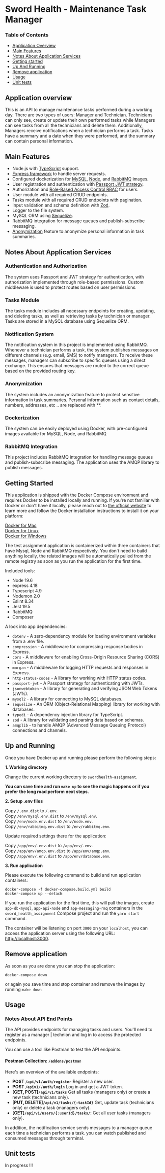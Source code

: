 # Sword Health - Maintenance Task Manager


### Table of Contents
- [Application Overview](application-overview)
- [Main Features](main-features)
- [Notes About Application Services](#notes-about-application-services)    
- [Getting started](#getting-started)  
- [Up And Running](#up-and-running)
- [Remove application](#remove-application)
- [Usage](#usage)
- [Unit tests](#unit-tests)

## Application overview
This is an API to manage maintenance tasks performed during a working day. There are two types of users: Manager and Technician. Technicians can only see, create or update their own performed tasks while Managers can see tasks from all the technicians and delete them. Additionally, Managers receive notifications when a technician performs a task. Tasks have a summary and a date when they were performed, and the summary can contain personal information.

## Main Features

- Node.js with [TypeScript](https://www.typescriptlang.org) support.
- [Express framework](https://expressjs.com) to handle server requests.
- Configured dockerization for [MySQL](https://hub.docker.com/_/mysql/), [Node](https://hub.docker.com/_/node), and [RabbitMQ](https://hub.docker.com/_/rabbitmq) images.
- User registration and authentication with [Passport JWT strategy](http://www.passportjs.org/packages/passport-jwt/).
- Authorization and [Role-Based Access Control RBAC](https://en.wikipedia.org/wiki/Role-based_access_control) for users.
- User module with all required CRUD endpoints.
- Tasks module with all required CRUD endpoints with pagination.
- Input validation and schema definition with [Zod](https://zod.dev).
- Logger to the file system.
- MySQL ORM using [Sequelize](https://sequelize.org/docs/v6/).
- RabbitMQ integration for message queues and publish-subscribe messaging.
- [Anonymization](https://en.wikipedia.org/wiki/Data_anonymization) feature to anonymize personal information in task summaries.

## Notes About Application Services

### Authentication and Authorization

The system uses Passport and JWT strategy for authentication, with authorization implemented through role-based permissions. Custom middleware is used to protect routes based on user permissions.

### Tasks Module

The tasks module includes all necessary endpoints for creating, updating, and deleting tasks, as well as retrieving tasks by technician or manager. Tasks are stored in a MySQL database using Sequelize ORM.

### Notification System

The notification system in this project is implemented using RabbitMQ. Whenever a technician performs a task, the system publishes messages on different channels (e.g. email, SMS) to notify managers. To receive these messages, managers can subscribe to specific queues using a direct exchange. This ensures that messages are routed to the correct queue based on the provided routing key.
### Anonymization

The system includes an anonymization feature to protect sensitive information in task summaries. Personal information such as contact details, numbers, addresses, etc .. are replaced with **.

### Dockerization

The system can be easily deployed using Docker, with pre-configured images available for MySQL, Node, and RabbitMQ.

### RabbitMQ Integration

This project includes RabbitMQ integration for handling message queues and publish-subscribe messaging. The application uses the AMQP library to publish messages.

## Getting Started

This application is shipped with the Docker Compose environment and requires Docker to be installed locally and running.
If you're not familiar with Docker or don't have it locally, please reach out to 
[the official website](https://www.docker.com)
 to learn more and follow the Docker installation instructions to install it on your platform:   

[Docker for Mac](https://docs.docker.com/desktop/install/mac-install/)  
[Docker for Linux](https://docs.docker.com/desktop/get-started/)  
[Docker for Windows](https://docs.docker.com/desktop/install/windows-install/)

The test assignment application is containerized within three containers that have Mysql, Node and RabbitMQ respectively. 
You don't need to build anything locally, the related images will be automatically pulled from the remote registry 
as soon as you run the application for the first time.

Included tools:
- Node 19.6
- express 4.18
- Typescript 4.9
- Nodemon 2.0
- Eslint 8.34
- Jest 19.5
- RabbitMQ
- Composer

A look into app dependencies: 

* `dotenv` - A zero-dependency module for loading environment variables from a .env file.
* `compression` - A middleware for compressing response bodies in Express.
* `cors` - A middleware for enabling Cross-Origin Resource Sharing (CORS) in Express.
* `morgan` - A middleware for logging HTTP requests and responses in Express.
* `http-status-codes` - A library for working with HTTP status codes.
* `passport-jwt` - A Passport strategy for authenticating with JWTs.
* `jsonwebtoken` - A library for generating and verifying JSON Web Tokens (JWTs).
* `mysql2` - A library for connecting to MySQL databases.
* `sequelize` - An ORM (Object-Relational Mapping) library for working with databases.
* `typedi` - A dependency injection library for TypeScript.
* `zod` - A library for validating and parsing data based on schemas.
* `amqplib` - to handle AMQP (Advanced Message Queuing Protocol) connections and channels.

## Up and Running

Once you have Docker up and running please perform the following steps:

**1. Working directory**

Change the current working directory to `swordhealth-assignment`.  

**You can save time and run `make up` to see the magic happens or if you prefer the long road perform next steps.**

**2. Setup .env files**

Copy `/.env.dist` to `/.env`.  
Copy `/env/mysql.env.dist` to `/env/mysql.env`.  
Copy `/env/node.env.dist` to `/env/node.env`.  
Copy `/env/rabbitmq.env.dist` to `/env/rabbitmq.env`.

Update required settings there for the application:  

Copy `/app/env/.env.dist` to `/app/env/.env`.   
Copy `/app/env/amqp.env.dist` to `/app/env/amqp.env`.   
Copy `/app/env/.env.dist` to `/app/env/database.env`. 

**3. Run application**

Please execute the following command to build and run application containers:
    	
    docker-compose -f docker-compose.build.yml build
    docker-compose up --detach

If you run the application for the first time, this will pull the images, 
create `app-db-mysql`, `app-api-node` and `app-messaging-rmq` containers in the `sword_health_assignment` Compose project and 
run the `yarn start` command.

The container will be listening on port `3000` on your `localhost`, you can access the application server using the 
following URL: [http://localhost:3000](http://localhost:3000).

## Remove application

As soon as you are done you can stop the application:

    docker-compose down

or again you save time and stop container and remove the images by running `make down`

## Usage


### Notes About API End Points
The API provides endpoints for managing tasks and users. You'll need to register as a manager | technion and log in to access the protected endpoints.

You can use a tool like Postman to test the API endpoints. 
#### Postman Collection: `/addons/postman`

Here's an overview of the available endpoints:

- **POST `/api/v1/auth/register`** Register a new user.  
- **POST `/apiv1//auth/login`** Log in and get a JWT token.   
- **[GET, POST]`/api/v1/tasks`** Get all tasks (managers only) or create a new task (technicians only).   
- **[PUT, DELETE]`/api/v1/tasks/{:taskId}`** Get, update task (technicians only) or delete a task (managers only).
- **[GET]`/api/v1/users/{:userId}/tasks/`**: Get all user tasks (managers only).  

In addition, the notification service sends messages to a manager queue each time a technician performs a task.
you can watch published and consumed messages through terminal.

## Unit tests

In progress !!!
